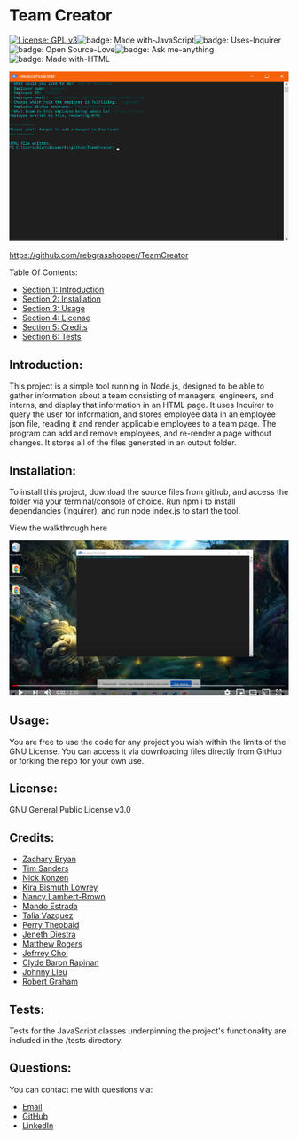 # Team Creator

[![License: GPL v3](https://img.shields.io/badge/License-GPLv3-blue.svg)](https://www.gnu.org/licenses/gpl-3.0)![badge: Made with-JavaScript](https://img.shields.io/badge/Made%20with-JavaScript-Yellow)![badge: Uses-Inquirer](https://img.shields.io/badge/Uses-Inquirer-orange)![badge: Open Source-Love](https://img.shields.io/badge/Open%20Source-Love-purple)![badge: Ask me-anything](https://img.shields.io/badge/Ask%20me-anything-green)![badge: Made with-HTML](https://img.shields.io/badge/Made%20with-HTML-red)

![screenshot of Team Creator](./assets/screenshot.png)

https://github.com/rebgrasshopper/TeamCreator

Table Of Contents:

- [Section 1: Introduction](#introduction)
- [Section 2: Installation](#installation)
- [Section 3: Usage](#usage)
- [Section 4: License](#license)
- [Section 5: Credits](#credits)
- [Section 6: Tests](#tests)

## Introduction:

This project is a simple tool running in Node.js, designed to be able to gather information about a team consisting of managers, engineers, and interns, and display that information in an HTML page. It uses Inquirer to query the user for information, and stores employee data in an employee json file, reading it and render applicable employees to a team page. The program can add and remove employees, and re-render a page without changes. It stores all of the files generated in an output folder.

## Installation:

To install this project, download the source files from github, and access the folder via your terminal/console of choice. Run npm i to install dependancies (Inquirer), and run node index.js to start the tool.

View the walkthrough here

[![Link to video of Team Creator Tool Walkthrough](./assets/walthroughscreenshot.png)](https://youtu.be/LDoCgVChALs)

## Usage:

You are free to use the code for any project you wish within the limits of the GNU License. You can access it via downloading files directly from GitHub or forking the repo for your own use.

## License:

GNU General Public License v3.0

## Credits:

- [Zachary Bryan](https://github.com/zacharybryan)
- [Tim Sanders](https://github.com/tbsanders5)
- [Nick Konzen](https://github.com/NTKonzen)
- [Kira Bismuth Lowrey](https://github.com/KILowrey)
- [Nancy Lambert-Brown](https://github.com/n-lambert)
- [Mando Estrada](https://github.com/Mando619)
- [Talia Vazquez](https://github.com/taliavazquez)
- [Perry Theobald](https://github.com/perrytjr)
- [Jeneth Diestra](https://github.com/jen6one9)
- [Matthew Rogers](https://github.com/Rogers-Development-Services)
- [Jefrrey Choi](https://github.com/jepoy92)
- [Clyde Baron Rapinan](https://github.com/clydebaron2000)
- [Johnny Lieu](https://github.com/johnnylieu)
- [Robert Graham](https://github.com/Robmgraham)

## Tests:

Tests for the JavaScript classes underpinning the project's functionality are included in the /tests directory.

## Questions: 

You can contact me with questions via:
- [Email](plover.brown@gmail.com)
- [GitHub](https://www.github.com/rebgrasshopper)
- [LinkedIn](https://www.linkedin.com/in/plover-brown-37b6981a5)

